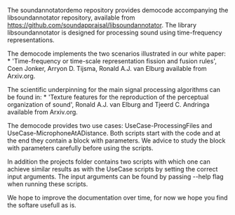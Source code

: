 The soundannotatordemo repository provides democode accompanying the libsoundannotator
repository, available from https://github.com/soundappraisal/libsoundannotator.
The library libsoundannotator is designed for processing sound using
time-frequency representations.

The democode implements the two scenarios illustrated in our white paper:
    * 'Time-frequency or time-scale representation fission and fusion rules', Coen Jonker, Arryon D. Tijsma, Ronald A.J. van Elburg available from Arxiv.org.

The scientific underpinning for the main signal processing algorithms can be found in:
    * 'Texture features for the reproduction of the perceptual organization of sound', Ronald A.J. van Elburg and Tjeerd C. Andringa  available from Arxiv.org.
    
The democode provides two use cases: UseCase-ProcessingFiles and UseCase-MicrophoneAtADistance. Both scripts start with the code and at the end they contain a block with parameters. We advice to study the block with parameters carefully before using the scripts.

In addition the projects folder contains two scripts with which one can achieve similar results as with the UseCase scripts by setting the correct input arguments. The input arguments can be found by passing --help flag when running these scripts.    

We hope to improve the documentation over time, for now we hope you find the softare usefull as is.
